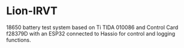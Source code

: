 # Lion-IRVT
 
18650 battery test system based on Ti TIDA 010086 and Control Card f28379D with an ESP32 connected to Hassio for control and logging functions.


